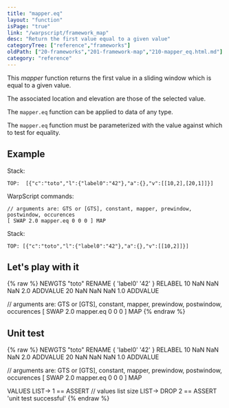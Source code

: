 ```yaml
---
title: "mapper.eq"
layout: "function"
isPage: "true"
link: "/warpscript/framework_map"
desc: "Return the first value equal to a given value"
categoryTree: ["reference","frameworks"]
oldPath: ["20-frameworks","201-framework-map","210-mapper_eq.html.md"]
category: "reference"
---
```

 

This *mapper* function returns the first value in a sliding window which is equal to a given value.

The associated location and elevation are those of the selected value.

The `mapper.eq` function can be applied to data of any type.

The `mapper.eq` function must be parameterized with the value against which to test for equality.

## Example ##

Stack:

    TOP:  [{"c":"toto","l":{"label0":"42"},"a":{},"v":[[10,2],[20,1]]}]

WarpScript commands:

    // arguments are: GTS or [GTS], constant, mapper, prewindow, postwindow, occurences
    [ SWAP 2.0 mapper.eq 0 0 0 ] MAP

Stack: 

    TOP: [{"c":"toto","l":{"label0":"42"},"a":{},"v":[[10,2]]}]

## Let's play with it ##

{% raw %}
<warp10-warpscript-widget>NEWGTS "toto" RENAME 
{ 'label0' '42' } RELABEL
10 NaN NaN NaN  2.0 ADDVALUE
20 NaN NaN NaN 1.0 ADDVALUE

// arguments are: GTS or [GTS], constant, mapper, prewindow, postwindow, occurences
[ SWAP 2.0 mapper.eq 0 0 0 ] MAP
</warp10-warpscript-widget>
{% endraw %}    


## Unit test ##

{% raw %}
<warp10-warpscript-widget>NEWGTS "toto" RENAME 
{ 'label0' '42' } RELABEL
10 NaN NaN NaN  2.0 ADDVALUE
20 NaN NaN NaN 1.0 ADDVALUE

// arguments are: GTS or [GTS], constant, mapper, prewindow, postwindow, occurences
[ SWAP 2.0 mapper.eq 0 0 0 ] MAP

VALUES LIST-> 
1 == ASSERT   // values list size
LIST-> DROP
2 == ASSERT
'unit test successful'
</warp10-warpscript-widget>
{% endraw %}        
